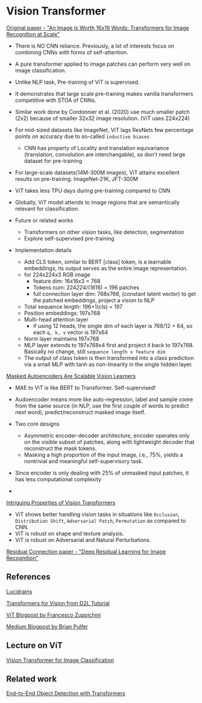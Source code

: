 # Vision Transformer 

[Original paper - "An Image is Worth 16x16 Words: Transformers for Image Recognition at Scale"](https://arxiv.org/abs/2010.11929) 

- There is NO CNN reliance. Previously, a lot of interests focus on combining CNNs with forms of self-attention. 
- A pure transformer applied to image patches can perform very well on image classification.
- Unlike NLP task, Pre-training of ViT is supervised.
- It demonstrates that large scale pre-training makes vanilla transformers competitive with STOA of CNNs.
- Similar work done by Cordonnier et al. (2020) use much smaller patch (2x2) because of smaller 32x32 image resolution. (ViT uses 224x224)
- For mid-sized datasets like ImageNet, ViT lags ResNets few percentage points on accuracy due to so-called `inductive biases`
  - CNN has property of Locality and translation equivariance (translation, convolution are interchangable), so don't need large dataset for pre-training
- For large-scale datasets(14M-300M images), ViT attains excellent results on pre-training. ImageNet-21K, JFT-300M
- ViT takes less TPU days during pre-training compared to CNN
- Globally, ViT model attends to image regions that are semantically relevant for classification.
- Future or related works
  - Transformers on other vision tasks, like detection, segmentation
  - Explore self-supervised pre-training

- Implementation details
    - Add CLS token, similar to BERT [class] token, is a learnable embeddings, its output serves as the entire image representation.
    - for 224x224x3 RGB image
       - feature dim: 16x16x3 = 768
       - Tokens num: 224*224/(16*16) = 196 patches
       - full connection layer dim: 768x768, (constant latent vector) to get the patched embeddings, project a vision to NLP
    - Total sequence length: 196+1(cls) = 197
    - Position embeddings: 197x768
    - Multi-head attention layer 
      - if using 12 heads, the single dim of each layer is 768/12 = 64, so each `q, k, v` vector is 197x64
    - Norm layer maintains 197x768
    - MLP layer extends to 197x768x4 first and project it back to 197x768. Basically no change, still `sequence length x feature dim`
    - The output of class token is then transformed into a class prediction via a small MLP with tanh as non-linearity in the single hidden layer.

[Masked Autoencoders Are Scalable Vision Learners](https://arxiv.org/abs/2111.06377)

- MAE to ViT is like BERT to Transformer. Self-supervised!
- Audoencoder means more like auto-regression, label and sample come from the same source (in NLP, use the first couple of words to predict next word), predict/reconstruct masked image itself.
- Two core designs
  - Asymmetric encoder-decoder architecture, encoder operates only on the visible subset of patches, along with lightweight decoder that reconstruct the mask tokens.
  - Masking a high proportion of the input image, i.e., 75%, yields a nontrivial and meaningful self-supervisory task.

- Since encoder is only dealing with 25% of unmasked input patches, it has less computational complexity
- 

[Intriguing Properties of Vision Transformers](https://arxiv.org/abs/2105.10497)

- ViT shows better handling vision tasks in situations like `Occlusion`, `Distribution Shift`, `Adversarial Patch`, `Permutation` as compared to CNN.
- ViT is robust on shape and texture analysis.
- ViT is robust on Adversarial and Natural Perturbations.

[Residual Connection paper - "Deep Residual Learning for Image Recognition"](https://arxiv.org/abs/1512.03385)

## References 

[Lucidrains](https://github.com/lucidrains/vit-pytorch) 

[Transformers for Vision from D2L Tutorial](https://d2l.ai/chapter_attention-mechanisms-and-transformers/vision-transformer.html)

[ViT Blogpost by Francesco Zuppichini](https://towardsdatascience.com/implementing-visualttransformer-in-pytorch-184f9f16f632) 

[Medium Blogpost by Brian Pulfer](https://medium.com/mlearning-ai/vision-transformers-from-scratch-pytorch-a-step-by-step-guide-96c3313c2e0c)

## Lecture on ViT

[Vision Transformer for Image Classification](https://www.youtube.com/watch?v=HZ4j_U3FC94)

## Related work

[End-to-End Object Detection with Transformers](https://arxiv.org/abs/2005.12872)
